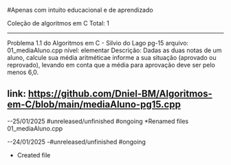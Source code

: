 #Apenas com intuito educacional e de aprendizado

Coleção de algoritmos em C
Total: 1

---------------------------------------------------------
Problema 1.1 do Algoritmos em C - Silvio do Lago pg-15
arquivo: 01_mediaAluno.cpp
nível: elementar
Descrição: Dadas as duas notas de um aluno, 
calcule sua média aritméticae informe a sua situação (aprovado ou reprovado), 
levando em conta que a média para aprovação deve ser pelo menos 6,0.

link: https://github.com/Dniel-BM/Algoritmos-em-C/blob/main/mediaAluno-pg15.cpp
----------------------------------------------------------


--25/01/2025 #unreleased/unfinished #ongoing
*Renamed files 01_mediaAluno.cpp

--24/01/2025 -#unreleased/unfinished #ongoing

* Created file



